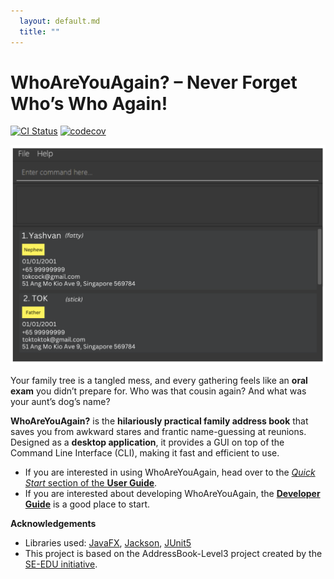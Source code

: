```yaml
---
  layout: default.md
  title: ""
---
```


# WhoAreYouAgain? – Never Forget Who’s Who Again!

[![CI Status](https://github.com/se-edu/addressbook-level3/workflows/Java%20CI/badge.svg)](https://github.com/se-edu/addressbook-level3/actions)
[![codecov](https://codecov.io/gh/se-edu/addressbook-level3/branch/master/graph/badge.svg)](https://codecov.io/gh/se-edu/addressbook-level3)

![Ui](images/Ui.png)

Your family tree is a tangled mess, and every gathering feels like an **oral exam** you didn’t prepare for. Who was that cousin again? And what was your aunt’s dog’s name?

**WhoAreYouAgain?** is the **hilariously practical family address book** that saves you from awkward stares and frantic name-guessing at reunions. Designed as a **desktop application**, it provides a GUI on top of the Command Line Interface (CLI), making it fast and efficient to use.

* If you are interested in using WhoAreYouAgain, head over to the [_Quick Start_ section of the **User Guide**](UserGuide.html#quick-start).
* If you are interested about developing WhoAreYouAgain, the [**Developer Guide**](DeveloperGuide.html) is a good place to start.


**Acknowledgements**

* Libraries used: [JavaFX](https://openjfx.io/), [Jackson](https://github.com/FasterXML/jackson), [JUnit5](https://github.com/junit-team/junit5)
* This project is based on the AddressBook-Level3 project created by the [SE-EDU initiative](https://se-education.org).
